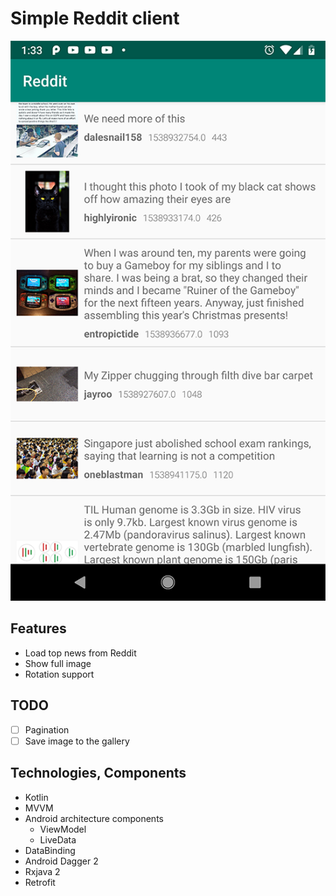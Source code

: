 # Simple Reddit client

![](images/sample.png)

## Features
* Load top news from Reddit
* Show full image
* Rotation support

## TODO
- [ ] Pagination
- [ ] Save image to the gallery

## Technologies, Components
* Kotlin
* MVVM
* Android architecture components
    * ViewModel
    * LiveData
* DataBinding
* Android Dagger 2
* Rxjava 2
* Retrofit
